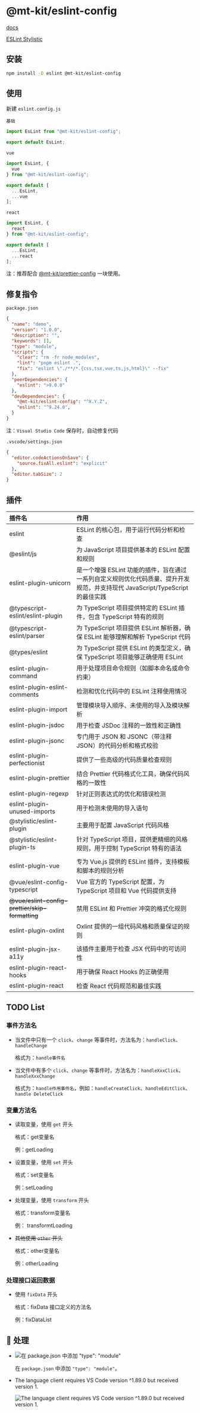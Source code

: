 # @mt-kit/eslint-config

[docs](https://eslint.nodejs.cn/)

[ESLint Stylistic](https://eslint.style/)

## 安装

```bash
npm install -D eslint @mt-kit/eslint-config
```

## 使用

新建 `eslint.config.js`

`基础`

```js
import EsLint from "@mt-kit/eslint-config";

export default EsLint;
```

`vue`

```js
import EsLint, {
  vue
} from "@mt-kit/eslint-config";

export default [
  ...EsLint,
  ...vue
];
```

`react`

```js
import EsLint, {
  react
} from "@mt-kit/eslint-config";

export default [
  ...EsLint,
  ...react
];
```

注：推荐配合 [@mt-kit/prettier-config](https://www.npmjs.com/package/@mt-kit/prettier-config) 一块使用。

## 修复指令

`package.json`

```json
{
  "name": "demo",
  "version": "1.0.0",
  "description": "",
  "keywords": [],
  "type": "module",
  "scripts": {
    "clear": "rm -fr node_modules",
    "lint": "pnpm eslint .",
    "fix": "eslint \"./**/*.{css,tsx,vue,ts,js,html}\" --fix"
  },
  "peerDependencies": {
    "eslint": ">9.0.0"
  },
  "devDependencies": {
    "@mt-kit/eslint-config": "^X.Y.Z",
    "eslint": "^9.24.0",
  }
}
```

注：`Visual Studio Code` 保存时，自动修复代码

`.vscode/settings.json`

```json
{
  "editor.codeActionsOnSave": {
    "source.fixAll.eslint": "explicit"
  },
  "editor.tabSize": 2
}
```

## 插件

| 插件名 | 作用 |
| :--- | :--- |
| eslint | ESLint 的核心包，用于运行代码分析和检查 |
| @eslint/js | 为 JavaScript 项目提供基本的 ESLint 配置和规则 |
| eslint-plugin-unicorn | 是一个增强 ESLint 功能的插件，旨在通过一系列自定义规则优化代码质量、提升开发规范，并支持现代 JavaScript/TypeScript 的最佳实践 |
| @typescript-eslint/eslint-plugin | 为 TypeScript 项目提供特定的 ESLint 插件，包含 TypeScript 特有的规则 |
| @typescript-eslint/parser | 为 TypeScript 项目提供 ESLint 解析器，确保 ESLint 能够理解和解析 TypeScript 代码 |
| @types/eslint | 为 TypeScript 提供 ESLint 的类型定义，确保 TypeScript 项目能够正确使用 ESLint |
| eslint-plugin-command | 用于处理项目命令规则（如脚本命名或命令约束）|
| eslint-plugin-eslint-comments | 检测和优化代码中的 ESLint 注释使用情况 |
| eslint-plugin-import | 管理模块导入顺序、未使用的导入及模块解析 |
| eslint-plugin-jsdoc | 用于检查 JSDoc 注释的一致性和正确性 |
| eslint-plugin-jsonc | 专门用于 JSON 和 JSONC（带注释 JSON）的代码分析和格式校验 |
| eslint-plugin-perfectionist | 提供了一些高级的代码质量检查规则 |
| eslint-plugin-prettier | 结合 Prettier 代码格式化工具，确保代码风格的一致性 |
| eslint-plugin-regexp | 针对正则表达式的优化和错误检测 |
| eslint-plugin-unused-imports | 用于检测未使用的导入语句 |
| @stylistic/eslint-plugin | 主要用于配置 JavaScript 代码风格 |
| @stylistic/eslint-plugin-ts | 针对 TypeScript 项目，提供更精细的风格规则，用于控制 TypeScript 特有的语法 |
|  |  |
| eslint-plugin-vue | 专为 Vue.js 提供的 ESLint 插件，支持模板和脚本的规则分析 |
| @vue/eslint-config-typescript | Vue 官方的 TypeScript 配置，为 TypeScript 项目和 Vue 代码提供支持 |
| <del> @vue/eslint-config-prettier/skip-formatting</del> | 禁用 ESLint 和 Prettier 冲突的格式化规则 |
| eslint-plugin-oxlint | Oxlint 提供的一组代码风格和质量保证的规则 |
|  |  |
| eslint-plugin-jsx-a11y | 该插件主要用于检查 JSX 代码中的可访问性 |
| eslint-plugin-react-hooks | 用于确保 React Hooks 的正确使用 |
| eslint-plugin-react | 检查 React 代码规范和最佳实践 |

## TODO List

### 事件方法名

- 当文件中只有一个 `click`、`change` 等事件时，方法名为：`handleClick`、`handleChange`

  格式为：`handle事件名`

- 当文件中有多个 `click`、`change` 等事件时，方法名为：`handleXxxClick`、`handleXxxChange`

  格式为：`handle作用事件名`，例如：`handleCreateClick`、`handleEditClick`、`handle DeleteClick`

### 变量方法名

- 读取变量，使用 `get` 开头

  格式：get变量名

  例：getLoading

- 设置变量，使用 `set` 开头

  格式：set变量名

  例：setLoading

- 处理变量，使用 `transform` 开头

  格式：transform变量名

  例： transformtLoading

- <del> 其他使用 `other` 开头 </del>

  格式：other变量名

  例：otherLoading

### 处理接口返回数据

- 使用 `fixData` 开头

  格式：fixData 接口定义的方法名

  例：fixDataList

## 🙅 处理

- ![在 `package.json` 中添加 `"type": "module"`](https://not-have.github.io/file/images/20250117.jpeg)

  在 `package.json` 中添加 `"type": "module"`。

- The language client requires VS Code version ^1.89.0 but received version 1.

  ![The language client requires VS Code version ^1.89.0 but received version 1.](https://not-have.github.io/file/images/20250118.jpeg)
